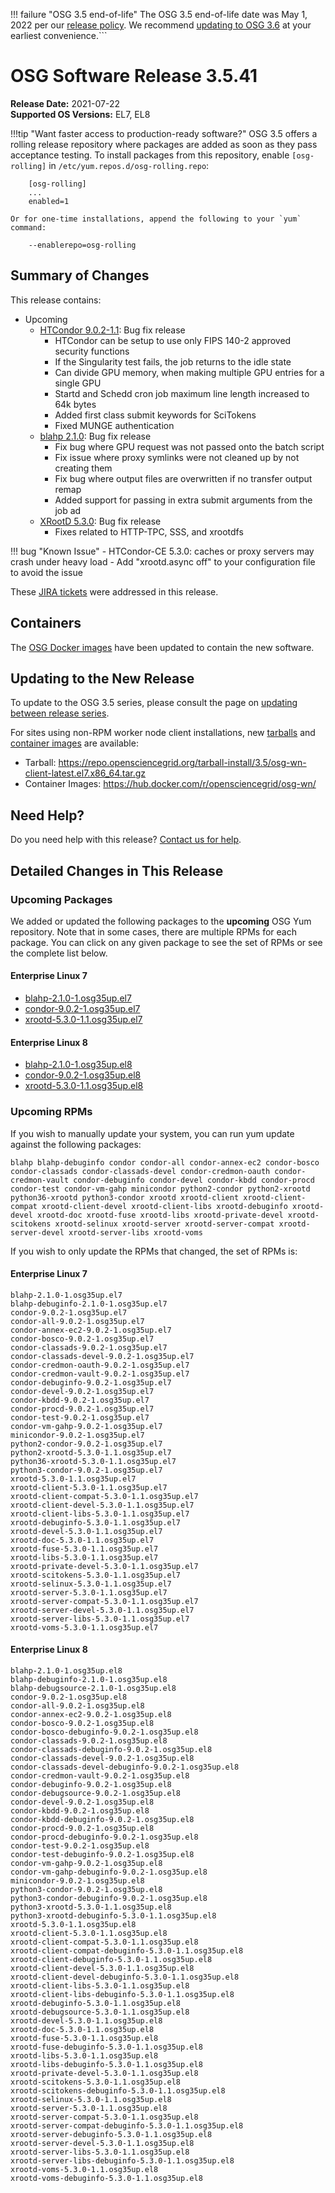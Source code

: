 !!! failure "OSG 3.5 end-of-life"
    The OSG 3.5 end-of-life date was May 1, 2022 per our
    [release policy](https://opensciencegrid.org/technology/policy/release-series/).
    We recommend
    [updating to OSG 3.6](../updating-to-osg-36.md)
    at your earliest convenience.```

OSG Software Release 3.5.41
===========================

**Release Date:** 2021-07-22  
**Supported OS Versions:** EL7, EL8

!!!tip "Want faster access to production-ready software?"
    OSG 3.5 offers a rolling release repository where packages are added as soon as they pass acceptance testing.
    To install packages from this repository, enable `[osg-rolling]` in `/etc/yum.repos.d/osg-rolling.repo`:

        [osg-rolling]
        ...
        enabled=1

    Or for one-time installations, append the following to your `yum` command:

        --enablerepo=osg-rolling

Summary of Changes
------------------

This release contains:

-   Upcoming
    -   [HTCondor 9.0.2-1.1](https://www-auth.cs.wisc.edu/lists/htcondor-world/2021/msg00014.shtml): Bug fix release
        -   HTCondor can be setup to use only FIPS 140-2 approved security functions
        -   If the Singularity test fails, the job returns to the idle state
        -   Can divide GPU memory, when making multiple GPU entries for a single GPU
        -   Startd and Schedd cron job maximum line length increased to 64k bytes
        -   Added first class submit keywords for SciTokens
        -   Fixed MUNGE authentication
    -   [blahp 2.1.0](https://github.com/htcondor/BLAH/releases/tag/v2.1.0): Bug fix release
        -   Fix bug where GPU request was not passed onto the batch script
        -   Fix issue where proxy symlinks were not cleaned up by not creating them
        -   Fix bug where output files are overwritten if no transfer output remap
        -   Added support for passing in extra submit arguments from the job ad
    -   [XRootD 5.3.0](https://github.com/xrootd/xrootd/blob/v5.3.0/docs/ReleaseNotes.txt): Bug fix release
        -   Fixes related to HTTP-TPC, SSS, and xrootdfs

!!! bug "Known Issue"
    -   HTCondor-CE 5.3.0: caches or proxy servers may crash under heavy load
        -   Add "xrootd.async off" to your configuration file to avoid the issue

These
[JIRA tickets](https://opensciencegrid.atlassian.net/issues/?jql=project%20%3D%20SOFTWARE%20AND%20fixVersion%20in%20(3.5.41-upcoming)%20ORDER%20BY%20priority%20DESC%2C%20key%20DESC)
were addressed in this release.

Containers
----------

The [OSG Docker images](https://hub.docker.com/u/opensciencegrid/) have been updated to contain the new software.

Updating to the New Release
---------------------------

To update to the OSG 3.5 series, please consult the page on
[updating between release series](../updating-to-osg-35.md).

For sites using non-RPM worker node client installations, new [tarballs](../../worker-node/install-wn-tarball.md) and
[container images](../../worker-node/using-wn-containers.md) are available:

- Tarball: <https://repo.opensciencegrid.org/tarball-install/3.5/osg-wn-client-latest.el7.x86_64.tar.gz>
- Container Images: <https://hub.docker.com/r/opensciencegrid/osg-wn/>

Need Help?
----------

Do you need help with this release? [Contact us for help](../../common/help.md).

Detailed Changes in This Release
--------------------------------

### Upcoming Packages

We added or updated the following packages to the **upcoming** OSG Yum repository.
Note that in some cases, there are multiple RPMs for each package.
You can click on any given package to see the set of RPMs or see the complete list below.

#### Enterprise Linux 7

-   [blahp-2.1.0-1.osg35up.el7](https://koji.chtc.wisc.edu/koji/search?match=glob&type=build&terms=blahp-2.1.0-1.osg35up.el7)
-   [condor-9.0.2-1.osg35up.el7](https://koji.chtc.wisc.edu/koji/search?match=glob&type=build&terms=condor-9.0.2-1.osg35up.el7)
-   [xrootd-5.3.0-1.1.osg35up.el7](https://koji.chtc.wisc.edu/koji/search?match=glob&type=build&terms=xrootd-5.3.0-1.1.osg35up.el7)

#### Enterprise Linux 8

-   [blahp-2.1.0-1.osg35up.el8](https://koji.chtc.wisc.edu/koji/search?match=glob&type=build&terms=blahp-2.1.0-1.osg35up.el8)
-   [condor-9.0.2-1.osg35up.el8](https://koji.chtc.wisc.edu/koji/search?match=glob&type=build&terms=condor-9.0.2-1.osg35up.el8)
-   [xrootd-5.3.0-1.1.osg35up.el8](https://koji.chtc.wisc.edu/koji/search?match=glob&type=build&terms=xrootd-5.3.0-1.1.osg35up.el8)

### Upcoming RPMs

If you wish to manually update your system, you can run yum update against the following packages:

    blahp blahp-debuginfo condor condor-all condor-annex-ec2 condor-bosco condor-classads condor-classads-devel condor-credmon-oauth condor-credmon-vault condor-debuginfo condor-devel condor-kbdd condor-procd condor-test condor-vm-gahp minicondor python2-condor python2-xrootd python36-xrootd python3-condor xrootd xrootd-client xrootd-client-compat xrootd-client-devel xrootd-client-libs xrootd-debuginfo xrootd-devel xrootd-doc xrootd-fuse xrootd-libs xrootd-private-devel xrootd-scitokens xrootd-selinux xrootd-server xrootd-server-compat xrootd-server-devel xrootd-server-libs xrootd-voms 

If you wish to only update the RPMs that changed, the set of RPMs is:

#### Enterprise Linux 7

``` file
blahp-2.1.0-1.osg35up.el7
blahp-debuginfo-2.1.0-1.osg35up.el7
condor-9.0.2-1.osg35up.el7
condor-all-9.0.2-1.osg35up.el7
condor-annex-ec2-9.0.2-1.osg35up.el7
condor-bosco-9.0.2-1.osg35up.el7
condor-classads-9.0.2-1.osg35up.el7
condor-classads-devel-9.0.2-1.osg35up.el7
condor-credmon-oauth-9.0.2-1.osg35up.el7
condor-credmon-vault-9.0.2-1.osg35up.el7
condor-debuginfo-9.0.2-1.osg35up.el7
condor-devel-9.0.2-1.osg35up.el7
condor-kbdd-9.0.2-1.osg35up.el7
condor-procd-9.0.2-1.osg35up.el7
condor-test-9.0.2-1.osg35up.el7
condor-vm-gahp-9.0.2-1.osg35up.el7
minicondor-9.0.2-1.osg35up.el7
python2-condor-9.0.2-1.osg35up.el7
python2-xrootd-5.3.0-1.1.osg35up.el7
python36-xrootd-5.3.0-1.1.osg35up.el7
python3-condor-9.0.2-1.osg35up.el7
xrootd-5.3.0-1.1.osg35up.el7
xrootd-client-5.3.0-1.1.osg35up.el7
xrootd-client-compat-5.3.0-1.1.osg35up.el7
xrootd-client-devel-5.3.0-1.1.osg35up.el7
xrootd-client-libs-5.3.0-1.1.osg35up.el7
xrootd-debuginfo-5.3.0-1.1.osg35up.el7
xrootd-devel-5.3.0-1.1.osg35up.el7
xrootd-doc-5.3.0-1.1.osg35up.el7
xrootd-fuse-5.3.0-1.1.osg35up.el7
xrootd-libs-5.3.0-1.1.osg35up.el7
xrootd-private-devel-5.3.0-1.1.osg35up.el7
xrootd-scitokens-5.3.0-1.1.osg35up.el7
xrootd-selinux-5.3.0-1.1.osg35up.el7
xrootd-server-5.3.0-1.1.osg35up.el7
xrootd-server-compat-5.3.0-1.1.osg35up.el7
xrootd-server-devel-5.3.0-1.1.osg35up.el7
xrootd-server-libs-5.3.0-1.1.osg35up.el7
xrootd-voms-5.3.0-1.1.osg35up.el7
```

#### Enterprise Linux 8

``` file
blahp-2.1.0-1.osg35up.el8
blahp-debuginfo-2.1.0-1.osg35up.el8
blahp-debugsource-2.1.0-1.osg35up.el8
condor-9.0.2-1.osg35up.el8
condor-all-9.0.2-1.osg35up.el8
condor-annex-ec2-9.0.2-1.osg35up.el8
condor-bosco-9.0.2-1.osg35up.el8
condor-bosco-debuginfo-9.0.2-1.osg35up.el8
condor-classads-9.0.2-1.osg35up.el8
condor-classads-debuginfo-9.0.2-1.osg35up.el8
condor-classads-devel-9.0.2-1.osg35up.el8
condor-classads-devel-debuginfo-9.0.2-1.osg35up.el8
condor-credmon-vault-9.0.2-1.osg35up.el8
condor-debuginfo-9.0.2-1.osg35up.el8
condor-debugsource-9.0.2-1.osg35up.el8
condor-devel-9.0.2-1.osg35up.el8
condor-kbdd-9.0.2-1.osg35up.el8
condor-kbdd-debuginfo-9.0.2-1.osg35up.el8
condor-procd-9.0.2-1.osg35up.el8
condor-procd-debuginfo-9.0.2-1.osg35up.el8
condor-test-9.0.2-1.osg35up.el8
condor-test-debuginfo-9.0.2-1.osg35up.el8
condor-vm-gahp-9.0.2-1.osg35up.el8
condor-vm-gahp-debuginfo-9.0.2-1.osg35up.el8
minicondor-9.0.2-1.osg35up.el8
python3-condor-9.0.2-1.osg35up.el8
python3-condor-debuginfo-9.0.2-1.osg35up.el8
python3-xrootd-5.3.0-1.1.osg35up.el8
python3-xrootd-debuginfo-5.3.0-1.1.osg35up.el8
xrootd-5.3.0-1.1.osg35up.el8
xrootd-client-5.3.0-1.1.osg35up.el8
xrootd-client-compat-5.3.0-1.1.osg35up.el8
xrootd-client-compat-debuginfo-5.3.0-1.1.osg35up.el8
xrootd-client-debuginfo-5.3.0-1.1.osg35up.el8
xrootd-client-devel-5.3.0-1.1.osg35up.el8
xrootd-client-devel-debuginfo-5.3.0-1.1.osg35up.el8
xrootd-client-libs-5.3.0-1.1.osg35up.el8
xrootd-client-libs-debuginfo-5.3.0-1.1.osg35up.el8
xrootd-debuginfo-5.3.0-1.1.osg35up.el8
xrootd-debugsource-5.3.0-1.1.osg35up.el8
xrootd-devel-5.3.0-1.1.osg35up.el8
xrootd-doc-5.3.0-1.1.osg35up.el8
xrootd-fuse-5.3.0-1.1.osg35up.el8
xrootd-fuse-debuginfo-5.3.0-1.1.osg35up.el8
xrootd-libs-5.3.0-1.1.osg35up.el8
xrootd-libs-debuginfo-5.3.0-1.1.osg35up.el8
xrootd-private-devel-5.3.0-1.1.osg35up.el8
xrootd-scitokens-5.3.0-1.1.osg35up.el8
xrootd-scitokens-debuginfo-5.3.0-1.1.osg35up.el8
xrootd-selinux-5.3.0-1.1.osg35up.el8
xrootd-server-5.3.0-1.1.osg35up.el8
xrootd-server-compat-5.3.0-1.1.osg35up.el8
xrootd-server-compat-debuginfo-5.3.0-1.1.osg35up.el8
xrootd-server-debuginfo-5.3.0-1.1.osg35up.el8
xrootd-server-devel-5.3.0-1.1.osg35up.el8
xrootd-server-libs-5.3.0-1.1.osg35up.el8
xrootd-server-libs-debuginfo-5.3.0-1.1.osg35up.el8
xrootd-voms-5.3.0-1.1.osg35up.el8
xrootd-voms-debuginfo-5.3.0-1.1.osg35up.el8
```
